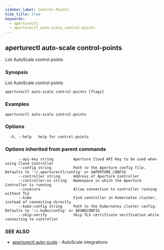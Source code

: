 ```yaml
---
sidebar_label: Control-Points
hide_title: true
keywords:
  - aperturectl
  - aperturectl_auto-scale_control-points
---
```


<!-- markdownlint-disable -->

## aperturectl auto-scale control-points

List AutoScale control points

### Synopsis

List AutoScale control points

```
aperturectl auto-scale control-points [flags]
```

### Examples

```
aperturectl auto-scale control-points
```

### Options

```
  -h, --help   help for control-points
```

### Options inherited from parent commands

```
      --api-key string         Aperture Cloud API Key to be used when using Cloud Controller
      --config string          Path to the Aperture config file. Defaults to '~/.aperturectl/config' or $APERTURE_CONFIG
      --controller string      Address of Aperture Controller
      --controller-ns string   Namespace in which the Aperture Controller is running
      --insecure               Allow connection to controller running without TLS
      --kube                   Find controller in Kubernetes cluster, instead of connecting directly
      --kube-config string     Path to the Kubernetes cluster config. Defaults to '~/.kube/config' or $KUBECONFIG
      --skip-verify            Skip TLS certificate verification while connecting to controller
```

### SEE ALSO

- [aperturectl auto-scale](/reference/aperturectl/auto-scale/auto-scale.md) - AutoScale integrations
